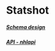 # **Statshot**  

##### [Schema design](https://app.quickdatabasediagrams.com/#/d/LzSoFk)  

##### [API - nhlapi](https://gitlab.com/dword4/nhlapi)



